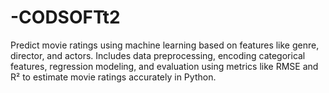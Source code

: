 # -CODSOFTt2
Predict movie ratings using machine learning based on features like genre, director, and actors. Includes data preprocessing, encoding categorical features, regression modeling, and evaluation using metrics like RMSE and R² to estimate movie ratings accurately in Python.
